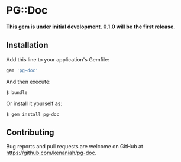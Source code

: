 # PG::Doc

**This gem is under initial development. 0.1.0 will be the first release.**

## Installation

Add this line to your application's Gemfile:

```ruby
gem 'pg-doc'
```

And then execute:

    $ bundle

Or install it yourself as:

    $ gem install pg-doc

## Contributing

Bug reports and pull requests are welcome on GitHub at https://github.com/kenaniah/pg-doc.
